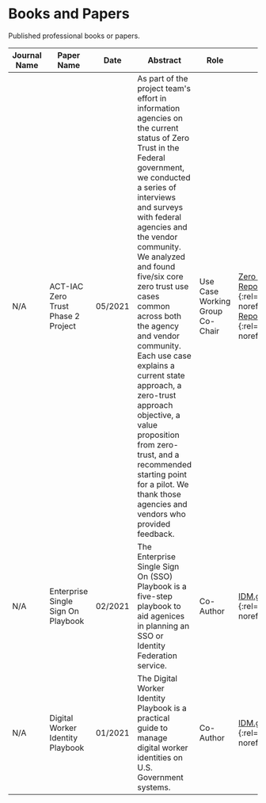 # Books and Papers

Published professional books or papers.

| Journal Name    | Paper Name       | Date | Abstract          | Role  | Published Link |
| --------------- | ---------------- | ---- | ----------------- | ----- | --------------- |
| N/A | ACT-IAC Zero Trust Phase 2 Project | 05/2021 | As part of the project team's effort in information agencies on the current status of Zero Trust in the Federal government, we conducted a series of interviews and surveys with federal agencies and the vendor community. We analyzed and found five/six core zero trust use cases common across both the agency and vendor community. Each use case explains a current state approach, a zero-trust approach objective, a value proposition from zero-trust, and a recommended starting point for a pilot. We thank those agencies and vendors who provided feedback. | Use Case Working Group Co-Chair | [Zero Trust Report](https://www.actiac.org/document/zero-trust-report-lessons-learned-vendor-and-partner-research){:target="_blank"}{:rel="noopener noreferrer"}  [Use Case Report](https://www.actiac.org/page/zero-trust-project-use-cases){:target="_blank"}{:rel="noopener noreferrer"} |
| N/A | Enterprise Single Sign On Playbook | 02/2021 | The Enterprise Single Sign On (SSO) Playbook is a five-step playbook to aid agenices in planning an SSO or Identity Federation service. | Co-Author | [IDM.gov](https://playbooks.idmanagement.gov/playbooks/){:target="_blank"}{:rel="noopener noreferrer"} |
| N/A | Digital Worker Identity Playbook | 01/2021 | The Digital Worker Identity Playbook is a practical guide to manage digital worker identities on U.S. Government systems. | Co-Author | [IDM.gov](https://playbooks.idmanagement.gov/playbooks/){:target="_blank"}{:rel="noopener noreferrer"} |
